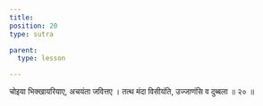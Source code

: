 ```yaml
---
title: 
position: 20
type: sutra

parent:
  type: lesson

---
```


चोइया भिक्खायरियाए, अचयंता जवित्तए । 
तत्थ मंदा विसीयंति, उज्जाणंसि व दुब्बला ॥ २० ॥